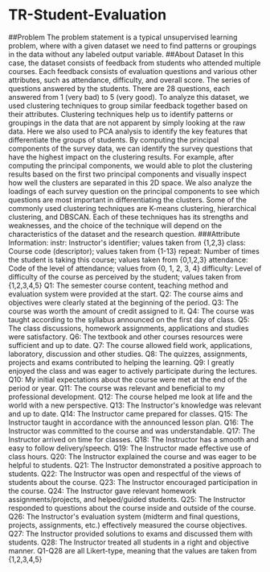 # TR-Student-Evaluation
##Problem
The problem statement is a typical unsupervised learning problem, where with a given dataset we need to find patterns or groupings in the data without any labeled output variable.
##About Dataset
In this case, the dataset consists of feedback from students who attended multiple courses. Each feedback consists of evaluation questions and various other attributes, such as attendance, difficulty, and overall score. The series of questions answered by the students. There are 28 questions, each answered from 1 (very bad) to 5 (very good).
To analyze this dataset, we used clustering techniques to group similar feedback together based on their attributes. Clustering techniques help us to identify patterns or groupings in the data that are not apparent by simply looking at the raw data.
Here we also used to PCA analysis to identify the key features that differentiate the groups of students. By computing the principal components of the survey data, we can identify the survey questions that have the highest impact on the clustering results.
For example, after computing the principal components, we would able to plot the clustering results based on the first two principal components and visually inspect how well the clusters are separated in this 2D space. We also analyze the loadings of each survey question on the principal components to see which questions are most important in differentiating the clusters.
Some of the commonly used clustering techniques are K-means clustering, hierarchical clustering, and DBSCAN. Each of these techniques has its strengths and weaknesses, and the choice of the technique will depend on the characteristics of the dataset and the research question.
###Attribute Information: 
instr: Instructor's identifier; values taken from {1,2,3} 
class: Course code (descriptor); values taken from {1-13} 
repeat: Number of times the student is taking this course; values taken from {0,1,2,3} 
attendance: Code of the level of attendance; values from {0, 1, 2, 3, 4} 
difficulty: Level of difficulty of the course as perceived by the student; values taken from {1,2,3,4,5}
Q1: The semester course content, teaching method and evaluation system were provided at the start. 
Q2: The course aims and objectives were clearly stated at the beginning of the period.
Q3: The course was worth the amount of credit assigned to it. 
Q4: The course was taught according to the syllabus announced on the first day of class. 
Q5: The class discussions, homework assignments, applications and studies were satisfactory. 
Q6: The textbook and other courses resources were sufficient and up to date. 
Q7: The course allowed field work, applications, laboratory, discussion and other studies. 
Q8: The quizzes, assignments, projects and exams contributed to helping the learning. 
Q9: I greatly enjoyed the class and was eager to actively participate during the lectures. 
Q10: My initial expectations about the course were met at the end of the period or year. 
Q11: The course was relevant and beneficial to my professional development. 
Q12: The course helped me look at life and the world with a new perspective. 
Q13: The Instructor's knowledge was relevant and up to date. 
Q14: The Instructor came prepared for classes.
Q15: The Instructor taught in accordance with the announced lesson plan. 
Q16: The Instructor was committed to the course and was understandable. 
Q17: The Instructor arrived on time for classes. 
Q18: The Instructor has a smooth and easy to follow delivery/speech. 
Q19: The Instructor made effective use of class hours. 
Q20: The Instructor explained the course and was eager to be helpful to students. 
Q21: The Instructor demonstrated a positive approach to students. 
Q22: The Instructor was open and respectful of the views of students about the course. 
Q23: The Instructor encouraged participation in the course. 
Q24: The Instructor gave relevant homework assignments/projects, and helped/guided students. Q25: The Instructor responded to questions about the course inside and outside of the course. 
Q26: The Instructor's evaluation system (midterm and final questions, projects, assignments, etc.) effectively measured the course objectives. 
Q27: The Instructor provided solutions to exams and discussed them with students. 
Q28: The Instructor treated all students in a right and objective manner. 
Q1-Q28 are all Likert-type, meaning that the values are taken from {1,2,3,4,5}
